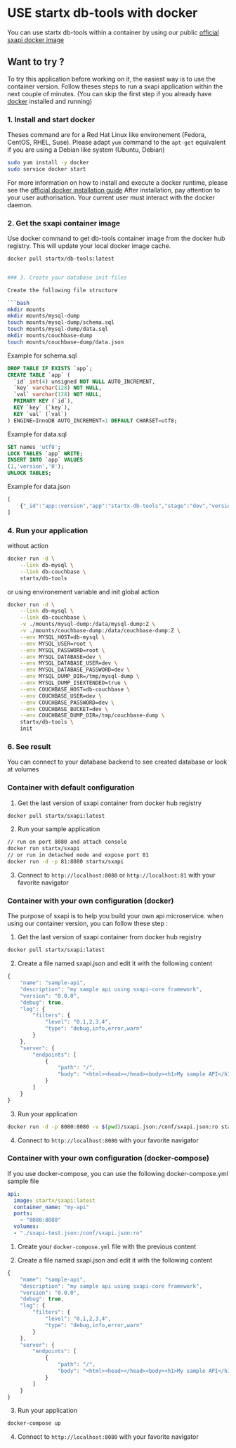 # USE startx db-tools with docker

You can use startx db-tools within a container by using our public 
[official sxapi docker image](https://hub.docker.com/r/startx/db-tools/)


## Want to try ?

To try this application before working on it, the easiest way 
is to use the container version. Follow theses steps to run
a sxapi application within the next couple of minutes. 
(You can skip the first step if you already have [docker](https://www.docker.com)
installed and running)

### 1. Install and start docker

Theses command are for a Red Hat Linux like
environement (Fedora, CentOS, RHEL, Suse). Please adapt `yum` command to the 
```apt-get``` equivalent if you are using a Debian like system (Ubuntu, Debian)

```bash
sudo yum install -y docker
sudo service docker start
```
For more information on how to install and execute a docker runtime, please see
the [official docker installation guide](https://docs.docker.com/engine/installation/)
After installation, pay attention to your user authorisation. Your current user
must interact with the docker daemon.

### 2. Get the sxapi container image

Use docker command to get db-tools container image from the docker hub registry. 
This will update your local docker image cache.

```bash
docker pull startx/db-tools:latest


### 3. Create your database init files 

Create the following file structure

```bash
mkdir mounts
mkdir mounts/mysql-dump
touch mounts/mysql-dump/schema.sql
touch mounts/mysql-dump/data.sql
mkdir mounts/couchbase-dump
touch mounts/couchbase-dump/data.json
```

Example for schema.sql
```sql
DROP TABLE IF EXISTS `app`;
CREATE TABLE `app` (
  `id` int(4) unsigned NOT NULL AUTO_INCREMENT,
  `key` varchar(128) NOT NULL,
  `val` varchar(128) NOT NULL,
  PRIMARY KEY (`id`),
  KEY `key` (`key`),
  KEY `val` (`val`)
) ENGINE=InnoDB AUTO_INCREMENT=1 DEFAULT CHARSET=utf8;
```

Example for data.sql
```sql
SET names 'utf8';
LOCK TABLES `app` WRITE;
INSERT INTO `app` VALUES 
(1,'version','0');
UNLOCK TABLES;
```

Example for data.json
```javascript
[
    {"_id":"app::version","app":"startx-db-tools","stage":"dev","version":"0.0.1"}
]
```

### 4. Run your application

without action

```bash
docker run -d \
    --link db-mysql \
    --link db-couchbase \
    startx/db-tools
```

or using environement variable and init global action

```bash
docker run -d \
    --link db-mysql \
    --link db-couchbase \
    -v ./mounts/mysql-dump:/data/mysql-dump:Z \
    -v ./mounts/couchbase-dump:/data/couchbase-dump:Z \
    --env MYSQL_HOST=db-mysql \
    --env MYSQL_USER=root \
    --env MYSQL_PASSWORD=root \
    --env MYSQL_DATABASE=dev \
    --env MYSQL_DATABASE_USER=dev \
    --env MYSQL_DATABASE_PASSWORD=dev \
    --env MYSQL_DUMP_DIR=/tmp/mysql-dump \
    --env MYSQL_DUMP_ISEXTENDED=true \
    --env COUCHBASE_HOST=db-couchbase \
    --env COUCHBASE_USER=dev \
    --env COUCHBASE_PASSWORD=dev \
    --env COUCHBASE_BUCKET=dev \
    --env COUCHBASE_DUMP_DIR=/tmp/couchbase-dump \
    startx/db-tools \
    init
```

### 6. See result

You can connect to your database backend to see created database or look at volumes 














































### Container with default configuration

1. Get the last version of sxapi container from docker hub registry
```bash
docker pull startx/sxapi:latest
```

2. Run your sample application
```bash
// run on port 8080 and attach console
docker run startx/sxapi
// or run in detached mode and expose port 81
docker run -d -p 81:8080 startx/sxapi
```

3. Connect to `http://localhost:8080` or `http://localhost:81` 
with your favorite navigator


### Container with your own configuration (docker)

The purpose of sxapi is to help you build your own api microservice. 
when using our container version, you can follow these step :

1. Get the last version of sxapi container from docker hub registry
```bash
docker pull startx/sxapi:latest
```

2. Create a file named sxapi.json and edit it with the following content
```javascript
{
    "name": "sample-api",
    "description": "my sample api using sxapi-core framework",
    "version": "0.0.0",
    "debug": true,
    "log": {
        "filters": {
            "level": "0,1,2,3,4",
            "type": "debug,info,error,warn"
        }
    },
    "server": {
        "endpoints": [
            {
                "path": "/",
                "body": "<html><head></head><body><h1>My sample API</h1></body></html>"
            }
        ]
    }
}
```

3. Run your application
```bash
docker run -d -p 8080:8080 -v $(pwd)/sxapi.json:/conf/sxapi.json:ro startx/sxapi
```

4. Connect to `http://localhost:8080` with your favorite navigator


### Container with your own configuration (docker-compose)

If you use docker-compose, you can use the following docker-compose.yml 
sample file
```yaml
api:
  image: startx/sxapi:latest
  container_name: "my-api"
  ports:
    - "8080:8080"
  volumes:
  - "./sxapi-test.json:/conf/sxapi.json:ro"
```

1. Create your `docker-compose.yml` file with the previous content

2. Create a file named sxapi.json and edit it with the following content
```javascript
{
    "name": "sample-api",
    "description": "my sample api using sxapi-core framework",
    "version": "0.0.0",
    "debug": true,
    "log": {
        "filters": {
            "level": "0,1,2,3,4",
            "type": "debug,info,error,warn"
        }
    },
    "server": {
        "endpoints": [
            {
                "path": "/",
                "body": "<html><head></head><body><h1>My sample API</h1></body></html>"
            }
        ]
    }
}
```

3. Run your application
```bash
docker-compose up
```

4. Connect to `http://localhost:8080` with your favorite navigator